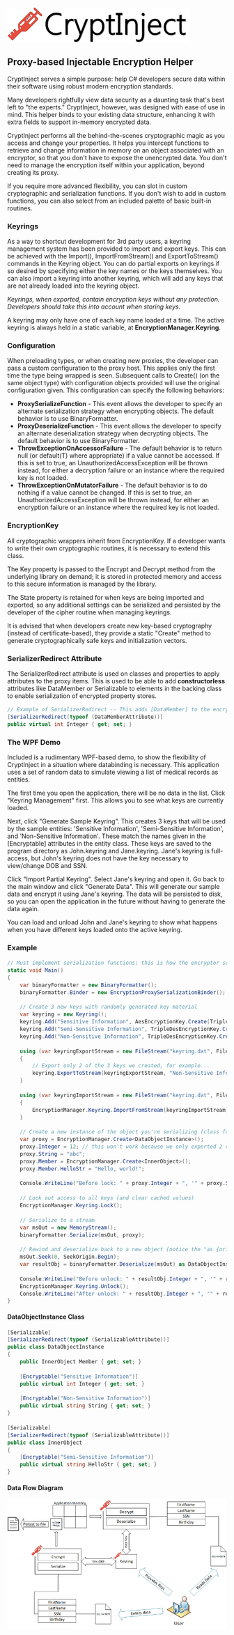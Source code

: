 ![CryptInject Header Image](cryptinject_header.png)
## Proxy-based Injectable Encryption Helper

CryptInject serves a simple purpose: help C# developers secure data within their software using robust modern encryption standards. 

Many developers rightfully view data security as a daunting task that's best left to "the experts." CryptInject, however, was designed with ease of use in mind. This helper binds to your existing data structure, enhancing it with extra fields to support in-memory encrypted data. 

CryptInject performs all the behind-the-scenes cryptographic magic as you access and change your properties. It helps you intercept functions to retrieve and change information in memory on an object associated with an encryptor, so that you don't have to expose the unencrypted data. You don't need to manage the encryption itself within your application, beyond creating its proxy.

If you require more advanced flexibility, you can slot in custom cryptographic and serialization functions. If you don't wish to add in custom functions, you can also select from an included palette of basic built-in routines.

### Keyrings
As a way to shortcut development for 3rd party users, a keyring management system has been provided to import and export keys. This can be achieved with the Import(), ImportFromStream() and ExportToStream() commands in the Keyring object. You can do partial exports on keyrings if so desired by specifying either the key names or the keys themselves. You can also import a keyring into another keyring, which will add any keys that are not already loaded into the keyring object.

*Keyrings, when exported, contain encryption keys without any protection. Developers should take this into account when storing keys.*

A keyring may only have one of each key name loaded at a time. The active keyring is always held in a static variable, at **EncryptionManager.Keyring**.

### Configuration
When preloading types, or when creating new proxies, the developer can pass a custom configuration to the proxy host. This applies only the first time the type being wrapped is seen. Subsequent calls to Create() (on the same object type) with configuration objects provided will use the original configuration given. This configuration can specify the following behaviors:
* **ProxySerializeFunction** - This event allows the developer to specify an alternate serialization strategy when encrypting objects. The default behavior is to use BinaryFormatter.
* **ProxyDeserializeFunction** - This event allows the developer to specify an alternate deserialization strategy when decrypting objects. The default behavior is to use BinaryFormatter.
* **ThrowExceptionOnAccessorFailure** - The default behavior is to return null (or default(T) where appropriate) if a value cannot be accessed. If this is set to true, an UnauthorizedAccessException will be thrown instead, for either a decryption failure or an instance where the required key is not loaded.
* **ThrowExceptionOnMutatorFailure** - The default behavior is to do nothing if a value cannot be changed. If this is set to true, an UnauthorizedAccessException will be thrown instead, for either an encryption failure or an instance where the required key is not loaded.

### EncryptionKey
All cryptographic wrappers inherit from EncryptionKey. If a developer wants to write their own cryptographic routines, it is necessary to extend this class.

The Key property is passed to the Encrypt and Decrypt method from the underlying library on demand; it is stored in protected memory and access to this secure information is managed by the library.

The State property is retained for when keys are being imported and exported, so any additional settings can be serialized and persisted by the developer of the cipher routine when managing keyrings.

It is advised that when developers create new key-based cryptography (instead of certificate-based), they provide a static "Create" method to generate cryptographically safe keys and initialization vectors.

### SerializerRedirect Attribute
The SerializerRedirect attribute is used on classes and properties to apply attributes to the proxy items. This is used to be able to add **constructorless** attributes like DataMember or Serializable to elements in the backing class to enable serialization of encrypted property stores.
```c#
// Example of SerializerRedirect -- This adds [DataMember] to the encrypted backing field for the "Integer" property.
[SerializerRedirect(typeof (DataMemberAttribute))]
public virtual int Integer { get; set; }
```

### The WPF Demo
Included is a rudimentary WPF-based demo, to show the flexibility of CryptInject in a situation where databinding is necessary. This application uses a set of random data to simulate viewing a list of medical records as entities.

The first time you open the application, there will be no data in the list. Click "Keyring Management" first. This allows you to see what keys are currently loaded.

Next, click "Generate Sample Keyring". This creates 3 keys that will be used by the sample entities: 'Sensitive Information', 'Semi-Sensitive Information', and 'Non-Sensitive Information'. These match the names given in the \[Encryptable\] attributes in the entity class. These keys are saved to the program directory as John.keyring and Jane.keyring. Jane's keyring is full-access, but John's keyring does not have the key necessary to view/change DOB and SSN.

Click "Import Partial Keyring". Select Jane's keyring and open it. Go back to the main window and click "Generate Data". This will generate our sample data and encrypt it using Jane's keyring. The data will be persisted to disk, so you can open the application in the future without having to generate the data again.

You can load and unload John and Jane's keyring to show what happens when you have different keys loaded onto the active keyring.

### Example
```c#
// Must implement serialization functions; this is how the encryptor serializes the object into bytes
static void Main()
{
    var binaryFormatter = new BinaryFormatter();
    binaryFormatter.Binder = new EncryptionProxySerializationBinder();

    // Create 3 new keys with randomly generated key material
    var keyring = new Keyring();
    keyring.Add("Sensitive Information", AesEncryptionKey.Create(TripleDesEncryptionKey.Create()));
    keyring.Add("Semi-Sensitive Information", TripleDesEncryptionKey.Create());
    keyring.Add("Non-Sensitive Information", TripleDesEncryptionKey.Create());

    using (var keyringExportStream = new FileStream("keyring.dat", FileMode.Create))
    {
        // Export only 2 of the 3 keys we created, for example...
        keyring.ExportToStream(keyringExportStream, "Non-Sensitive Information", "Semi-Sensitive Information");
    }

    using (var keyringImportStream = new FileStream("keyring.dat", FileMode.Open))
    {
        EncryptionManager.Keyring.ImportFromStream(keyringImportStream);
    }

    // Create a new instance of the object you're serializing (class for this is below)
    var proxy = EncryptionManager.Create<DataObjectInstance>();
    proxy.Integer = 12; // this won't work because we only exported 2 of the 3 keys and this is annotated with the third key :)
    proxy.String = "abc";
    proxy.Member = EncryptionManager.Create<InnerObject>();
    proxy.Member.HelloStr = "Hello, world!";

    Console.WriteLine("Before lock: " + proxy.Integer + ", '" + proxy.String + "', '" + proxy.Member.HelloStr + "'");

    // Lock out access to all keys (and clear cached values)
    EncryptionManager.Keyring.Lock();

    // Serialize to a stream
    var msOut = new MemoryStream();
    binaryFormatter.Serialize(msOut, proxy);

    // Rewind and deserialize back to a new object (notice the "as {original type}" here)
    msOut.Seek(0, SeekOrigin.Begin);
    var resultObj = binaryFormatter.Deserialize(msOut) as DataObjectInstance;

    Console.WriteLine("Before unlock: " + resultObj.Integer + ", '" + resultObj.String + "', '" + resultObj.Member.HelloStr + "'");
    EncryptionManager.Keyring.Unlock();
    Console.WriteLine("After unlock: " + resultObj.Integer + ", '" + resultObj.String + "', '" + resultObj.Member.HelloStr + "'");
}
```

#### DataObjectInstance Class
```c#
[Serializable]
[SerializerRedirect(typeof (SerializableAttribute))]
public class DataObjectInstance
{
    public InnerObject Member { get; set; }

    [Encryptable("Sensitive Information")]
    public virtual int Integer { get; set; }

    [Encryptable("Non-Sensitive Information")]
    public virtual string String { get; set; }
}

[Serializable]
[SerializerRedirect(typeof (SerializableAttribute))]
public class InnerObject
{
    [Encryptable("Semi-Sensitive Information")]
    public virtual string HelloStr { get; set; }
}
```
#### Data Flow Diagram
![CryptInject Data Flow Diagram](cryptinject_diagram.png)
